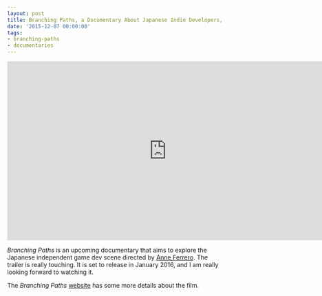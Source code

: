 ```yaml
---
layout: post
title: Branching Paths, a Documentary About Japanese Indie Developers, Looks so Good
date: '2015-12-07 00:00:00'
tags:
- branching-paths
- documentaries
---
```


<iframe width="740" height="416" src="https://www.youtube.com/embed/eoJsBXgrIvc" frameborder="0" allowfullscreen></iframe>

_Branching Paths_ is an upcoming documentary that aims to explore the Japanese independent game dev scene directed by [Anne Ferrero](https://twitter.com/katsudon45). The trailer is really touching. It is set to release in January 2016, and I am really looking forward to watching it.

The _Branching Paths_ [website](http://branchingpaths.jp/) has some more details about the film.
